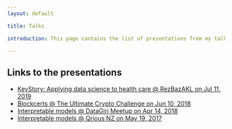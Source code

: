 ```yaml
---
layout: default

title: Talks

introduction: This page contains the list of presentations from my talks. 

---
```


## Links to the presentations
- [KeyStory: Applying data science to health care @ RezBazAKL on Jul 11, 2019](https://tiny.cc/resbaz-keystory-jul19)
- [Blockcerts @ The Ultimate Crypto Challenge on Jun 10, 2018](https://tiny.cc/blockcerts)
- [Interpretable models @ DataGiri Meetup on Apr 14, 2018](https://tiny.cc/datagiri-apr18)
- [Interpretable models @ Qrious NZ on May 19, 2017](https://tiny.cc/qrious-may17)
